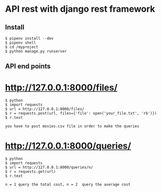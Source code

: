 # API rest with django rest framework

## Install

```
$ pipenv install --dev
$ pipenv shell
$ cd /myproject
$ python manage.py runserver
```

## API end points
# http://127.0.0.1:8000/files/
```
$ python
$ import requests
$ url = http://127.0.0.1:8000/files/
$ r = requests.post(url, files={'file': open('your_file.txt', 'rb')})
$ r.text

you have to post movies.csv file in order to make the queries
```
# http://127.0.0.1:8000/queries/
```
$ python
$ import requests
$ url = http://127.0.0.1:8000/queries/n/
$ r = requests.get(url)
$ r.text

n = 1 query the total cost, n = 2  query the average cost
```